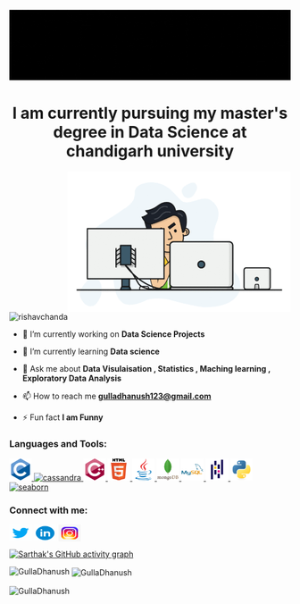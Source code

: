 ![MasterHead](https://github.com/GullaDhanush/GullaDhanush/blob/main/Black%20Technology%20LinkedIn%20Banner.gif)
<h1 align="center">I am currently pursuing my master's degree in Data Science at chandigarh university</h1>
<img align="right" alt="Coding" width="400" src="https://github.com/GullaDhanush/GullaDhanush/blob/main/code-developer.gif">
<p align="left"> <img src="https://komarev.com/ghpvc/?username=GullaDhanush&label=Profile%20views&color=0e75b6&style=flat" alt="rishavchanda" /> </p>

- 🔭 I’m currently working on **Data Science Projects**

- 🌱 I’m currently learning **Data science**

- 💬 Ask me about **Data Visulaisation , Statistics , Maching learning , Exploratory Data Analysis**

- 📫 How to reach me **gulladhanush123@gmail.com**

- ⚡ Fun fact **I am Funny**

 <h3 align="left">Languages and Tools:</h3>
 <p align="left"> <a href="https://www.cprogramming.com/" target="_blank" rel="noreferrer"> <img src="https://raw.githubusercontent.com/devicons/devicon/master/icons/c/c-original.svg" alt="c" width="40" height="40"/> </a> <a href="https://cassandra.apache.org/" target="_blank" rel="noreferrer"> <img src="https://www.vectorlogo.zone/logos/apache_cassandra/apache_cassandra-icon.svg" alt="cassandra" width="40" height="40"/> </a> <a href="https://www.w3schools.com/cpp/" target="_blank" rel="noreferrer"> <img src="https://raw.githubusercontent.com/devicons/devicon/master/icons/cplusplus/cplusplus-original.svg" alt="cplusplus" width="40" height="40"/> </a> <a href="https://www.w3.org/html/" target="_blank" rel="noreferrer"> <img src="https://raw.githubusercontent.com/devicons/devicon/master/icons/html5/html5-original-wordmark.svg" alt="html5" width="40" height="40"/> </a> <a href="https://www.java.com" target="_blank" rel="noreferrer"> <img src="https://raw.githubusercontent.com/devicons/devicon/master/icons/java/java-original.svg" alt="java" width="40" height="40"/> </a> <a href="https://www.mongodb.com/" target="_blank" rel="noreferrer"> <img src="https://raw.githubusercontent.com/devicons/devicon/master/icons/mongodb/mongodb-original-wordmark.svg" alt="mongodb" width="40" height="40"/> </a> <a href="https://www.mysql.com/" target="_blank" rel="noreferrer"> <img src="https://raw.githubusercontent.com/devicons/devicon/master/icons/mysql/mysql-original-wordmark.svg" alt="mysql" width="40" height="40"/> </a> <a href="https://pandas.pydata.org/" target="_blank" rel="noreferrer"> <img src="https://raw.githubusercontent.com/devicons/devicon/2ae2a900d2f041da66e950e4d48052658d850630/icons/pandas/pandas-original.svg" alt="pandas" width="40" height="40"/> </a> <a href="https://www.python.org" target="_blank" rel="noreferrer"> <img src="https://raw.githubusercontent.com/devicons/devicon/master/icons/python/python-original.svg" alt="python" width="40" height="40"/> </a> <a href="https://seaborn.pydata.org/" target="_blank" rel="noreferrer"> <img src="https://seaborn.pydata.org/_images/logo-mark-lightbg.svg" alt="seaborn" width="40" height="40"/> </a> </p>

<h3 align="left">Connect with me:</h3>
<p align="left">
<a href="https://twitter.com/GullaDhanush" target="blank"><img align="center" src="https://github.com/GullaDhanush/GullaDhanush/blob/main/icons8-twitter.gif" alt="GullaDhanush" height="30" width="40" /></a>
<a href="https://linkedin.com/in/gulladhanush" target="blank"><img align="center" src="https://github.com/GullaDhanush/GullaDhanush/blob/main/icons8-linkedin-circled.gif" alt="gulladhanush" height="30" width="40" /></a>
<a href="https://instagram.com/dhanush_1280" target="blank"><img align="center" src="https://github.com/GullaDhanush/GullaDhanush/blob/main/icons8-instagram.gif" alt="dhanush_1280" height="30" width="40" /></a>

[![Sarthak's GitHub activity graph](https://activity-graph.herokuapp.com/graph?username=GullaDhanush&&theme=xcode)](https://github.com/GullaDhanush)

<p><img align="left" src="https://github-readme-stats.vercel.app/api/top-langs?username=GullaDhanush&show_icons=true&locale=en&layout=compact&theme=tokyonight" alt="GullaDhanush" /></p>

<p>&nbsp;<img align="center" src="https://github-readme-stats.vercel.app/api?username=GullaDhanush&show_icons=true&locale=en&theme=tokyonight" alt="GullaDhanush" /></p>

<p><img align="center" src="https://github-readme-streak-stats.herokuapp.com/?user=GullaDhanush&&theme=tokyonight" alt="GullaDhanush" /></p>
